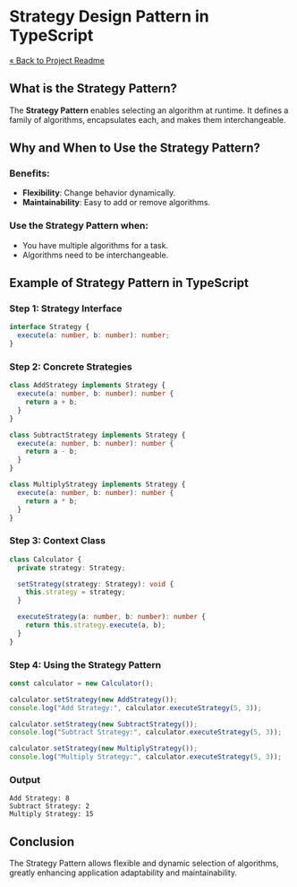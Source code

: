 # Strategy Design Pattern in TypeScript

[« Back to Project Readme](https://github.com/adamrichardturner/design-patterns/blob/main/README.md)

## What is the Strategy Pattern?

The **Strategy Pattern** enables selecting an algorithm at runtime. It defines a family of algorithms, encapsulates each, and makes them interchangeable.

## Why and When to Use the Strategy Pattern?

### Benefits:
- **Flexibility**: Change behavior dynamically.
- **Maintainability**: Easy to add or remove algorithms.

### Use the Strategy Pattern when:
- You have multiple algorithms for a task.
- Algorithms need to be interchangeable.

## Example of Strategy Pattern in TypeScript

### Step 1: Strategy Interface

```typescript
interface Strategy {
  execute(a: number, b: number): number;
}
```

### Step 2: Concrete Strategies

```typescript
class AddStrategy implements Strategy {
  execute(a: number, b: number): number {
    return a + b;
  }
}

class SubtractStrategy implements Strategy {
  execute(a: number, b: number): number {
    return a - b;
  }
}

class MultiplyStrategy implements Strategy {
  execute(a: number, b: number): number {
    return a * b;
  }
}
```

### Step 3: Context Class

```typescript
class Calculator {
  private strategy: Strategy;

  setStrategy(strategy: Strategy): void {
    this.strategy = strategy;
  }

  executeStrategy(a: number, b: number): number {
    return this.strategy.execute(a, b);
  }
}
```

### Step 4: Using the Strategy Pattern

```typescript
const calculator = new Calculator();

calculator.setStrategy(new AddStrategy());
console.log("Add Strategy:", calculator.executeStrategy(5, 3));

calculator.setStrategy(new SubtractStrategy());
console.log("Subtract Strategy:", calculator.executeStrategy(5, 3));

calculator.setStrategy(new MultiplyStrategy());
console.log("Multiply Strategy:", calculator.executeStrategy(5, 3));
```

### Output
```
Add Strategy: 8
Subtract Strategy: 2
Multiply Strategy: 15
```

## Conclusion

The Strategy Pattern allows flexible and dynamic selection of algorithms, greatly enhancing application adaptability and maintainability.